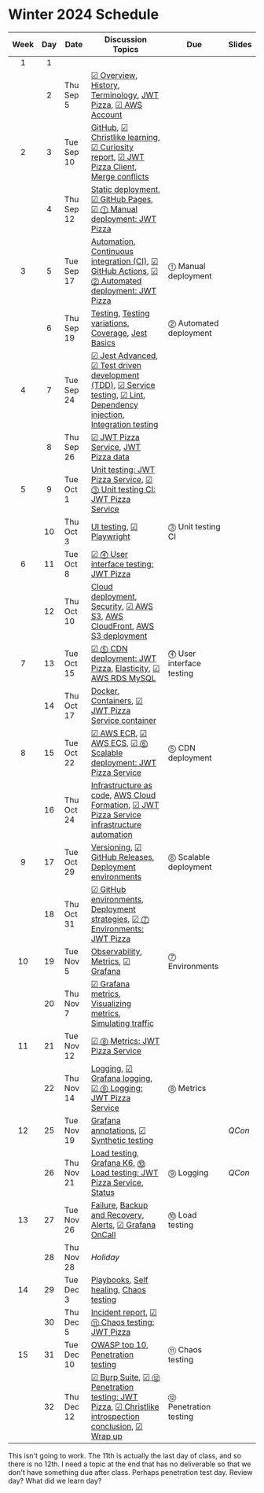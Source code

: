 # Winter 2024 Schedule

| Week | Day | Date       | Discussion Topics                                                                                                                                                                                                                                                                                                  | Due                      | Slides |
| :--: | :-: | ---------- | ------------------------------------------------------------------------------------------------------------------------------------------------------------------------------------------------------------------------------------------------------------------------------------------------------------------ | ------------------------ | ------ |
|  1   |  1  |            |                                                                                                                                                                                                                                                                                                                    |                          |        |
|      |  2  | Thu Sep 5  | [☑ Overview](overview/overview.md), [History](history/history.md), [Terminology](terminology/terminology.md), [JWT Pizza](jwtPizza/jwtPizza.md), [☑ AWS Account](awsAccount/awsAccount.md)                                                                                                                         |                          |        |
|  2   |  3  | Tue Sep 10 | [GitHub](gitHub/gitHub.md), [☑ Christlike learning](christlikeLearning/christlikeLearning.md), [☑ Curiosity report](curiosityReport/curiosityReport.md), [☑ JWT Pizza Client](jwtPizzaClient/jwtPizzaClient.md), [Merge conflicts](mergeConflicts/mergeConflicts.md)                                               |                          |        |
|      |  4  | Thu Sep 12 | [Static deployment](staticDeployment/staticDeployment.md), [☑ GitHub Pages](gitHubPages/gitHubPages.md), [☑ ⓵ Manual deployment: JWT Pizza](deliverable1ManualDeploy/deliverable1ManualDeploy.md)                                                                                                                  |                          |        |
|  3   |  5  | Tue Sep 17 | [Automation](automation/automation.md), [Continuous integration (CI)](continuousIntegration/continuousIntegration.md), [☑ GitHub Actions](gitHubActions/gitHubActions.md), [☑ ⓶ Automated deployment: JWT Pizza](deliverable2AutomatedDeploy/deliverable2AutomatedDeploy.md)                                       | ⓵ Manual deployment      |        |
|      |  6  | Thu Sep 19 | [Testing](testing/testing.md), [Testing variations](testingCategories/testingCategories.md), [Coverage](coverage/coverage.md), [Jest Basics](jestBasics/jestBasics.md)                                                                                                                                             | ⓶ Automated deployment   |        |
|  4   |  7  | Tue Sep 24 | [☑ Jest Advanced](jestAdvanced/jestAdvanced.md), [☑ Test driven development (TDD)](tdd/tdd.md), [☑ Service testing](serviceTesting/serviceTesting.md), [☑ Lint](lint/lint.md), [Dependency injection](dependencyInjection/dependencyInjection.md), [Integration testing](integrationTesting/integrationTesting.md) |                          |        |
|      |  8  | Thu Sep 26 | [☑ JWT Pizza Service](jwtPizzaService/jwtPizzaService.md), [JWT Pizza data](jwtPizzaData/jwtPizzaData.md)                                                                                                                                                                                                          |                          |        |
|  5   |  9  | Tue Oct 1  | [Unit testing: JWT Pizza Service](unitTestingJwtPizzaService/unitTestingJwtPizzaService.md), [☑ ⓷ Unit testing CI: JWT Pizza Service](deliverable3UnitTesting/deliverable3UnitTesting.md)                                                                                                                          |                          |        |
|      | 10  | Thu Oct 3  | [UI testing](uiTesting/uiTesting.md), [☑ Playwright](playwright/playwright.md)                                                                                                                                                                                                                                     | ⓷ Unit testing CI        |        |
|  6   | 11  | Tue Oct 8  | [☑ ⓸ User interface testing: JWT Pizza](deliverable4UiTesting/deliverable4UiTesting.md)                                                                                                                                                                                                                            |                          |        |
|      | 12  | Thu Oct 10 | [Cloud deployment](cloudDeployment/cloudDeployment.md), [Security](security/security.md), [☑ AWS S3](awsS3/awsS3.md), [AWS CloudFront](awsCloudFront/awsCloudFront.md), [AWS S3 deployment](awsS3Deployment/awsS3Deployment.md)                                                                                    |                          |        |
|  7   | 13  | Tue Oct 15 | [☑ ⓹ CDN deployment: JWT Pizza](deliverable5CdnDeploy/deliverable5CdnDeploy.md), [Elasticity](elasticity/elasticity.md), [☑ AWS RDS MySQL](awsRdsMysql/awsRdsMysql.md)                                                                                                                                             | ⓸ User interface testing |        |
|      | 14  | Thu Oct 17 | [Docker](docker/docker.md), [Containers](containers/containers.md), [☑ JWT Pizza Service container](jwtPizzaServiceContainer/jwtPizzaServiceContainer.md)                                                                                                                                                          |                          |        |
|  8   | 15  | Tue Oct 22 | [☑ AWS ECR](awsEcr/awsEcr.md), [☑ AWS ECS](awsEcs/awsEcs.md), [☑ ⓺ Scalable deployment: JWT Pizza Service](deliverable6ScalableDeploy/deliverable6ScalableDeploy.md)                                                                                                                                               | ⓹ CDN deployment         |        |
|      | 16  | Thu Oct 24 | [Infrastructure as code](infrastructureAsCode/infrastructureAsCode.md), [AWS Cloud Formation](awsCloudFormation/awsCloudFormation.md), [☑ JWT Pizza Service infrastructure automation](jwtPizzaServiceInfrastructureAutomation/jwtPizzaServiceInfrastructureAutomation.md)                                         |                          |        |
|  9   | 17  | Tue Oct 29 | [Versioning](versioning/versioning.md), [☑ GitHub Releases](gitHubReleases/gitHubReleases.md), [Deployment environments](deploymentEnvironments/deploymentEnvironments.md)                                                                                                                                         | ⓺ Scalable deployment    |        |
|      | 18  | Thu Oct 31 | [☑ GitHub environments](gitHubEnvironments/gitHubEnvironments.md), [Deployment strategies](deploymentStrategies/deploymentStrategies.md), [☑ ⓻ Environments: JWT Pizza](deliverable7Environments/deliverable7Environments.md)                                                                                      |                          |        |
|  10  | 19  | Tue Nov 5  | [Observability](observability/observability.md), [Metrics](metrics/metrics.md), [☑ Grafana](grafana/grafana.md)                                                                                                                                                                                                    | ⓻ Environments           |        |
|      | 20  | Thu Nov 7  | [☑ Grafana metrics](grafanaMetrics/grafanaMetrics.md), [Visualizing metrics](visualizingMetrics/visualizingMetrics.md), [Simulating traffic](simulatingTraffic/simulatingTraffic.md)                                                                                                                               |                          |        |
|  11  | 21  | Tue Nov 12 | [☑ ⓼ Metrics: JWT Pizza Service](deliverable8Metrics/deliverable8Metrics.md)                                                                                                                                                                                                                                       |                          |        |
|      | 22  | Thu Nov 14 | [Logging](logging/logging.md), [☑ Grafana logging](grafanaLogging/grafanaLogging.md), [☑ ⓽ Logging: JWT Pizza Service](deliverable9Logging/deliverable9Logging.md)                                                                                                                                                 | ⓼ Metrics                |        |
|  12  | 25  | Tue Nov 19 | [Grafana annotations](grafanaAnnotations/grafanaAnnotations.md), [☑ Synthetic testing](syntheticTesting/syntheticTesting.md)                                                                                                                                                                                       |                          | _QCon_ |
|      | 26  | Thu Nov 21 | [Load testing](loadTesting/loadTesting.md), [Grafana K6](grafanaK6/grafanaK6.md), [⓾ Load testing: JWT Pizza Service](deliverable10LoadTesting/deliverable10LoadTesting.md), [Status](statusReporting/statusReporting.md)                                                                                          | ⓽ Logging                | _QCon_ |
|  13  | 27  | Tue Nov 26 | [Failure](failure/failure.md), [Backup and Recovery](recovery/recovery.md), [Alerts](alerting/alerting.md), [☑ Grafana OnCall](grafanaOnCall/grafanaOnCall.md)                                                                                                                                                     | ⓾ Load testing           |        |
|      | 28  | Thu Nov 28 | _Holiday_                                                                                                                                                                                                                                                                                                          |                          |        |
|  14  | 29  | Tue Dec 3  | [Playbooks](playbooks/playbooks.md), [Self healing](selfHealing/selfHealing.md), [Chaos testing](chaosTesting/chaosTesting.md)                                                                                                                                                                                     |                          |        |
|      | 30  | Thu Dec 5  | [Incident report](incidentReport/incidentReport.md), [☑ ⑪ Chaos testing: JWT Pizza](deliverable11ChaosTesting/deliverable11ChaosTesting.md)                                                                                                                                                                        |                          |        |
|  15  | 31  | Tue Dec 10 | [OWASP top 10](owaspTop10/owaspTop10.md), [Penetration testing](penetrationTesting/penetrationTesting.md)                                                                                                                                                                                                          | ⑪ Chaos testing          |        |
|      | 32  | Thu Dec 12 | [☑ Burp Suite](burpSuite/burpSuite.md), [☑ ⑫ Penetration testing: JWT Pizza](deliverable12PenetrationTesting/deliverable12PenetrationTesting.md), [☑ Christlike introspection conclusion](christlikeLearningConclusion/christlikeLearningConclusion.md), [☑ Wrap up](wrapUp/wrapUp.md)                             | ⑫ Penetration testing    |        |

This isn't going to work. The 11th is actually the last day of class, and so there is no 12th. I need a topic at the end that has no deliverable so that we don't have something due after class. Perhaps penetration test day. Review day? What did we learn day?
